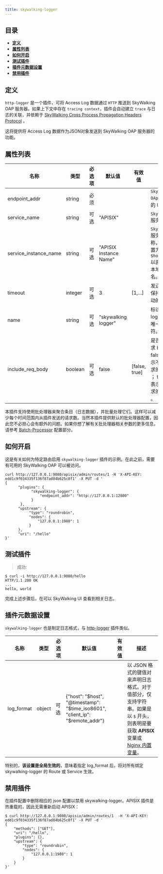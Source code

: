 ```yaml
---
title: skywalking-logger
---
```


<!--
#
# Licensed to the Apache Software Foundation (ASF) under one or more
# contributor license agreements.  See the NOTICE file distributed with
# this work for additional information regarding copyright ownership.
# The ASF licenses this file to You under the Apache License, Version 2.0
# (the "License"); you may not use this file except in compliance with
# the License.  You may obtain a copy of the License at
#
#     http://www.apache.org/licenses/LICENSE-2.0
#
# Unless required by applicable law or agreed to in writing, software
# distributed under the License is distributed on an "AS IS" BASIS,
# WITHOUT WARRANTIES OR CONDITIONS OF ANY KIND, either express or implied.
# See the License for the specific language governing permissions and
# limitations under the License.
#
-->

## 目录

- [**定义**](#定义)
- [**属性列表**](#属性列表)
- [**如何开启**](#如何开启)
- [**测试插件**](#测试插件)
- [**插件元数据设置**](#插件元数据设置)
- [**禁用插件**](#禁用插件)

## 定义

`http-logger` 是一个插件，可将 Access Log 数据通过 `HTTP` 推送到 SkyWalking OAP 服务器。如果上下文中存在 `tracing context`，插件会自动建立 `trace` 与日志的关联，并依赖于 [SkyWalking Cross Process Propagation Headers Protocol](https://skywalking.apache.org/docs/main/latest/en/protocols/skywalking-cross-process-propagation-headers-protocol-v3/) 。

这将提供将 Access Log 数据作为JSON对象发送到 SkyWalking OAP 服务器的功能。

## 属性列表

| 名称             | 类型    | 必选项 | 默认值        | 有效值  | 描述                                             |
| ---------------- | ------- | ------ | ------------- | ------- | ------------------------------------------------ |
| endpoint_addr    | string  | 必须   |               |         | `SkyWalking OAp` 服务器的 URI。                   |
| service_name   | string  | 可选   |"APISIX"         |         | `SkyWalking` 服务名称。                           |
| service_instance_name    | string  | 可选   |"APISIX Instance Name"|         | `SkyWalking`服务实例名称，将其设置为`$hostname`以直接获取本地主机名。 |
| timeout          | integer | 可选   | 3             | [1,...] | 发送请求后保持连接活动的时间。                      |
| name             | string  | 可选   | "skywalking logger" |         | 标识 logger 的唯一标识符。                   |
| include_req_body | boolean | 可选   | false         | [false, true] | 是否包括请求 body。false： 表示不包含请求的 body ； true： 表示包含请求的 body 。 |

本插件支持使用批处理器来聚合条目（日志数据），并批量处理它们。这样可以减少每个时间范围内从插件发送的请求数。当然本插件提供默认的批处理器配置，因此您不必担心会有额外的问题。如果你想了解有关批处理器相关参数的更多信息，请参考 [Batch-Processor](../batch-processor.md#配置) 配置部分。

## 如何开启

这是有关如何为特定路由启用 `skywalking-logger` 插件的示例。在此之前，需要有可用的 SkyWalking OAP 可以被访问。

```shell
curl http://127.0.0.1:9080/apisix/admin/routes/1 -H 'X-API-KEY: edd1c9f034335f136f87ad84b625c8f1' -X PUT -d '
{
      "plugins": {
            "skywalking-logger": {
                "endpoint_addr": "http://127.0.0.1:12800"
            }
       },
      "upstream": {
           "type": "roundrobin",
           "nodes": {
               "127.0.0.1:1980": 1
           }
      },
      "uri": "/hello"
}'
```

## 测试插件

> 成功:

```shell
$ curl -i http://127.0.0.1:9080/hello
HTTP/1.1 200 OK
...
hello, world
```

完成上述步骤后，在可以 SkyWalking UI 查看到相关日志。

## 插件元数据设置

`skywalking-logger` 也是制定日志格式，与 [http-logger](./http-logger.md) 插件类似。

| 名称             | 类型    | 必选项 | 默认值        | 有效值  | 描述                                             |
| ---------------- | ------- | ------ | ------------- | ------- | ------------------------------------------------ |
| log_format       | object  | 可选   | {"host": "$host", "@timestamp": "$time_iso8601", "client_ip": "$remote_addr"} |         | 以 JSON 格式的键值对来声明日志格式。对于值部分，仅支持字符串。如果是以 `$` 开头，则表明是要获取 __APISIX__ 变量或 [Nginx 内置变量](http://nginx.org/en/docs/varindex.html)。|

特别的，**该设置是全局生效的**，意味着指定 log_format 后，将对所有绑定 skywalking-logger 的 Route 或 Service 生效。

## 禁用插件

在插件配置中删除相应的 json 配置以禁用 skywalking-logger。APISIX 插件是热重载的，因此无需重新启动 APISIX：

```shell
$ curl http://127.0.0.1:9080/apisix/admin/routes/1  -H 'X-API-KEY: edd1c9f034335f136f87ad84b625c8f1' -X PUT -d '
{
    "methods": ["GET"],
    "uri": "/hello",
    "plugins": {},
    "upstream": {
        "type": "roundrobin",
        "nodes": {
            "127.0.0.1:1980": 1
        }
    }
}'
```
